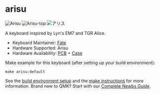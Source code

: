 # arisu

![Arisu](https://i.imgur.com/knt518E.jpg)
![Arisu-top](https://i.imgur.com/wsqCuEu.jpg)
![アリス](https://i.redd.it/n80mvj5v7ji21.jpg)

A keyboard inspired by Lyn's EM7 and TGR Alice.

* Keyboard Maintainer: [Fate](https://github.com/FateNozomi)
* Hardware Supported: Arisu
* Hardware Availability: [PCB](https://github.com/FateNozomi/arisu-pcb) + [Case](https://github.com/FateNozomi/arisu-case)

Make example for this keyboard (after setting up your build environment):

    make arisu:default

See the [build environment setup](https://docs.qmk.fm/#/getting_started_build_tools) and the [make instructions](https://docs.qmk.fm/#/getting_started_make_guide) for more information. Brand new to QMK? Start with our [Complete Newbs Guide](https://docs.qmk.fm/#/newbs).

